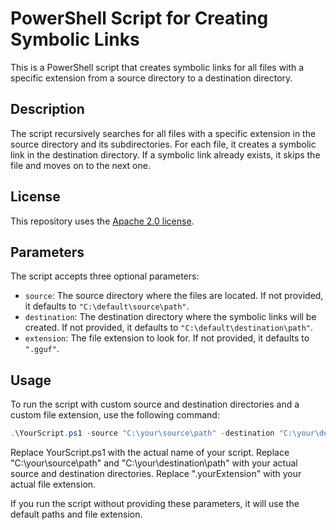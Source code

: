# PowerShell Script for Creating Symbolic Links

This is a PowerShell script that creates symbolic links for all files with a specific extension from a source directory to a destination directory.

## Description

The script recursively searches for all files with a specific extension in the source directory and its subdirectories. For each file, it creates a symbolic link in the destination directory. If a symbolic link already exists, it skips the file and moves on to the next one.

## License
This repository uses the [Apache 2.0 license](https://www.apache.org/licenses/LICENSE-2.0).

## Parameters

The script accepts three optional parameters:
- `source`: The source directory where the files are located. If not provided, it defaults to `"C:\default\source\path"`.
- `destination`: The destination directory where the symbolic links will be created. If not provided, it defaults to `"C:\default\destination\path"`.
- `extension`: The file extension to look for. If not provided, it defaults to `".gguf"`.

## Usage

To run the script with custom source and destination directories and a custom file extension, use the following command:

```powershell
.\YourScript.ps1 -source "C:\your\source\path" -destination "C:\your\destination\path" -extension ".yourExtension"
```
Replace YourScript.ps1 with the actual name of your script. Replace "C:\your\source\path" and "C:\your\destination\path" with your actual source and destination directories. Replace ".yourExtension" with your actual file extension.

If you run the script without providing these parameters, it will use the default paths and file extension.
